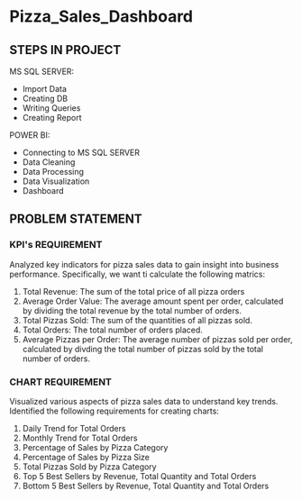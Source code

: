 # Pizza_Sales_Dashboard

## STEPS IN PROJECT
MS SQL SERVER: 
  - Import Data
  - Creating DB
  - Writing Queries
  - Creating Report

POWER BI: 
  - Connecting to MS SQL SERVER
  - Data Cleaning
  - Data Processing
  - Data Visualization
  - Dashboard

## PROBLEM STATEMENT
### KPI's REQUIREMENT
Analyzed key indicators for pizza sales data to gain insight into business performance. Specifically, we want ti calculate the following matrics:

1. Total Revenue: The sum of the total price of all pizza orders
2. Average Order Value: The average amount spent per order, calculated by dividing the total revenue by the total number of orders.
3. Total Pizzas Sold: The sum of the quantities of all pizzas sold.
4. Total Orders: The total number of orders placed.
5. Average Pizzas per Order: The average number of pizzas sold per order, calculated by divding the total number of pizzas sold by the total number of orders.

### CHART REQUIREMENT
Visualized various aspects of pizza sales data to understand key trends. Identified the following requirements for creating charts:
1. Daily Trend for Total Orders
2. Monthly Trend for Total Orders
3. Percentage of Sales by Pizza Category
4. Percentage of Sales by Pizza Size
5. Total Pizzas Sold by Pizza Category
6. Top 5 Best Sellers by Revenue, Total Quantity and Total Orders
7. Bottom 5 Best Sellers by Revenue, Total Quantity and Total Orders
